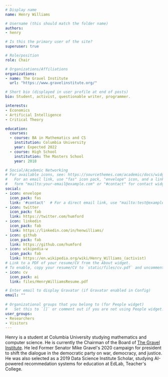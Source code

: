 ```yaml
---
# Display name
name: Henry Williams

# Username (this should match the folder name)
authors:
- henry

# Is this the primary user of the site?
superuser: true

# Role/position
role: Chair

# Organizations/Affiliations
organizations:
- name: The Gravel Institute
  url: "https://www.gravelinstitute.org/"

# Short bio (displayed in user profile at end of posts)
bio: Student, activist, questionable writer, programmer.

interests:
- Economics
- Artificial Intelligence
- Critical Theory

education:
  courses:
  - course: BA in Mathematics and CS
    institution: Columbia University
    year: Expected 2022
  - course: High School
    institution: The Masters School
    year: 2018

# Social/Academic Networking
# For available icons, see: https://sourcethemes.com/academic/docs/widgets/#icons
#   For an email link, use "fas" icon pack, "envelope" icon, and a link in the
#   form "mailto:your-email@example.com" or "#contact" for contact widget.
social:
- icon: envelope
  icon_pack: fas
  link: '#contact'  # For a direct email link, use "mailto:test@example.org".
- icon: twitter
  icon_pack: fab
  link: https://twitter.com/humford
- icon: linkedin
  icon_pack: fab
  link: https://linkedin.com/in/henwilliams/
- icon: github
  icon_pack: fab
  link: https://github.com/humford
- icon: wikipedia-w
  icon_pack: fab
  link: https://en.wikipedia.org/wiki/Henry_Williams_(activist)
# Link to a PDF of your resume/CV from the About widget.
# To enable, copy your resume/CV to `static/files/cv.pdf` and uncomment the lines below.  
- icon: cv
  icon_pack: ai
  link: files/HenryWilliamsResume.pdf

# Enter email to display Gravatar (if Gravatar enabled in Config)
email: ""
  
# Organizational groups that you belong to (for People widget)
#   Set this to `[]` or comment out if you are not using People widget.  
user_groups:
- Researchers
- Visitors
---
```


Henry is a student at Columbia University studying mathematics and computer science. He is currently the Chairman of the Board of [The Gravel Institute](https://gravelinstitute.org). He led Former Senator Mike Gravel's 2020 campaign for president to shift the dialogue in the democratic party on war, democracy, and justice. He was also selected as a 2019 Data Science Institute Scholar, studying AI-powered recommedation systems for education at EdLab, Teacher's College. 